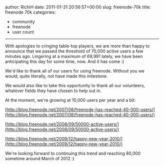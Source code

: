 author: RichiH
date: 2011-01-31 20:56:57+00:00
slug: freenode-70k
title: freenode 70k
categories:
- community
- freenode
- user count
---

With apologies to cringing table-top players, we are more than happy to announce that we passed the threshold of 70,000 active users a few minutes ago. Lingering at a maximum of 69,991 lately, we have been anticipating this day for some time, now. And it has come :)



We'd like to thank all of our users for using freenode. Without you we would, quite literally, not have made this milestone.



We would also like to take this opportunity to thank all our volunteers, whatever fields they have chosen to help out in.



At the moment, we're growing at 10,000 users per year and a bit:



﻿[http://blog.freenode.net/2007/08/freenode-has-reached-40-000-users/](http://blog.freenode.net/2007/08/freenode-has-reached-40-000-users/)



[http://blog.freenode.net/2008/09/50000-active-users/](http://blog.freenode.net/2008/09/50000-active-users/)



[http://blog.freenode.net/2009/12/happy-new-year-2010/](http://blog.freenode.net/2009/12/happy-new-year-2010/)



We're looking forward to continuing this trend and reaching 80,000 sometime around March of 2012 :)
